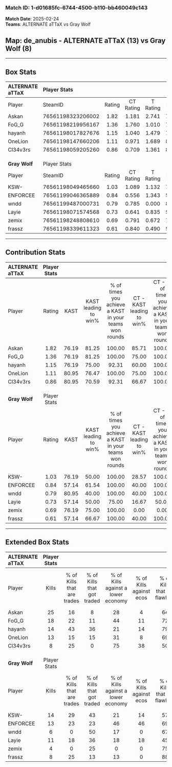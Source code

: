 ### Match ID: 1-d01685fc-6744-4500-b110-bb460049c143  
**Match Date**: 2025-02-24  
**Teams**: ALTERNATE aTTaX vs Gray Wolf  

## **Map**: de_anubis - ALTERNATE aTTaX (13) vs Gray Wolf (8)  
---  

## Box Stats  

| **ALTERNATE aTTaX** | Player Stats      |        |           |          |       |       |       |         |        |      |     |
| :- | :- | :-: | :-: | :-: | :-: | :-: | :-: | :-: | :-: | :-: | :-: |
| Player              | SteamID           | Rating | CT Rating | T Rating | KAST  |  ADR  | Kills | Assists | Deaths | K/D  | HS% |
| Askan               | 76561198323206002 |  1.82  |   1.181   |  2.741   | 76.19 | 112.1 |  25   |    4    |   8    | 3.13 | 40  |
| FoG_G               | 76561198219956167 |  1.36  |   1.760   |  1.010   | 76.19 | 85.5  |  18   |    2    |   11   | 1.64 | 66  |
| hayanh              | 76561198017827676 |  1.15  |   1.040   |  1.479   | 76.19 | 74.5  |  14   |    5    |   12   | 1.17 | 78  |
| OneLion             | 76561198147660206 |  1.11  |   0.971   |  1.689   | 80.95 | 72.7  |  13   |    5    |   13   | 1.00 | 69  |
| Cl34v3rs            | 76561198059205260 |  0.86  |   0.709   |  1.361   | 80.95 | 45.8  |   8   |    8    |   12   | 0.67 |  0  |
|                     |                   |        |           |          |       |       |       |         |        |      |     |
|                     |                   |        |           |          |       |       |       |         |        |      |     |
|                     |                   |        |           |          |       |       |       |         |        |      |     |
| **Gray Wolf**       | Player Stats      |        |           |          |       |       |       |         |        |      |     |
| Player              | SteamID           | Rating | CT Rating | T Rating | KAST  |  ADR  | Kills | Assists | Deaths | K/D  | HS% |
| KSW-                | 76561198049465660 |  1.03  |   1.089   |  1.132   | 76.19 | 76.9  |  14   |    4    |   17   | 0.82 | 35  |
| ENFORCEE            | 76561199046365889 |  0.84  |   0.556   |  1.343   | 57.14 | 76.4  |  13   |    3    |   17   | 0.76 | 46  |
| wndd                | 76561199487000731 |  0.79  |   0.785   |  0.000   | 80.95 | 28.9  |   6   |    0    |   8    | 0.75 | 100 |
| Layie               | 76561198071574568 |  0.73  |   0.641   |  0.835   | 57.14 | 58.4  |  11   |    3    |   16   | 0.69 | 27  |
| zemix               | 76561198248808610 |  0.69  |   0.791   |  0.672   | 76.19 | 23.3  |   4   |    3    |   7    | 0.57 | 75  |
| frassz              | 76561198339611323 |  0.61  |   0.840   |  0.490   | 57.14 | 41.2  |   8   |    1    |   13   | 0.62 | 62  |
---  

## Contribution Stats  

| **ALTERNATE aTTaX** | Player Stats |       |                      |                                                        |                           |                                                             |                          |                                                            |
| :- | :-: | :-: | :-: | :-: | :-: | :-: | :-: | :-: |
| Player              |    Rating    | KAST  | KAST leading to win% | % of times you achieve a KAST in your teams won rounds | CT - KAST leading to win% | CT - % of times you achieve a KAST in your teams won rounds | T - KAST leading to win% | T - % of times you achieve a KAST in your teams won rounds |
| Askan               |     1.82     | 76.19 |        81.25         |                         100.00                         |           85.71           |                           100.00                            |          77.78           |                           100.00                           |
| FoG_G               |     1.36     | 76.19 |        81.25         |                         100.00                         |           75.00           |                           100.00                            |          87.50           |                           100.00                           |
| hayanh              |     1.15     | 76.19 |        75.00         |                         92.31                          |           60.00           |                           100.00                            |          100.00          |                           85.71                            |
| OneLion             |     1.11     | 80.95 |        76.47         |                         100.00                         |           75.00           |                           100.00                            |          77.78           |                           100.00                           |
| Cl34v3rs            |     0.86     | 80.95 |        70.59         |                         92.31                          |           66.67           |                           100.00                            |          75.00           |                           85.71                            |
|                     |              |       |                      |                                                        |                           |                                                             |                          |                                                            |
|                     |              |       |                      |                                                        |                           |                                                             |                          |                                                            |
|                     |              |       |                      |                                                        |                           |                                                             |                          |                                                            |
| **Gray Wolf**       | Player Stats |       |                      |                                                        |                           |                                                             |                          |                                                            |
| Player              |    Rating    | KAST  | KAST leading to win% | % of times you achieve a KAST in your teams won rounds | CT - KAST leading to win% | CT - % of times you achieve a KAST in your teams won rounds | T - KAST leading to win% | T - % of times you achieve a KAST in your teams won rounds |
| KSW-                |     1.03     | 76.19 |        50.00         |                         100.00                         |           28.57           |                           100.00                            |          66.67           |                           100.00                           |
| ENFORCEE            |     0.84     | 57.14 |        61.54         |                         100.00                         |           40.00           |                           100.00                            |          75.00           |                           100.00                           |
| wndd                |     0.79     | 80.95 |        40.00         |                         100.00                         |           40.00           |                           100.00                            |           0.00           |                            0.00                            |
| Layie               |     0.73     | 57.14 |        50.00         |                         75.00                          |           16.67           |                            50.00                            |          83.33           |                           83.33                            |
| zemix               |     0.69     | 76.19 |        75.00         |                         100.00                         |           0.00            |                            0.00                             |          85.71           |                           100.00                           |
| frassz              |     0.61     | 57.14 |        66.67         |                         100.00                         |           40.00           |                           100.00                            |          85.71           |                           100.00                           |
---  

## Extended Box Stats  

| **ALTERNATE aTTaX** | Player Stats |                            |                            |                                    |                         |                              |                                 |        |                             |                                     |                          |                               |                            |
| :- | :-: | :-: | :-: | :-: | :-: | :-: | :-: | :-: | :-: | :-: | :-: | :-: | :-: |
| Player              |    Kills     | % of Kills that are trades | % of Kills that got traded | % of Kills against a lower economy | % of Kills against ecos | % of Kills that are flawless | % of Kills that are close duels | Deaths | % of Deaths that get traded | % of Deaths against a lower economy | % of Deaths against ecos | % of Deaths that are flawless | % of Deaths that are close |
| Askan               |      25      |             16             |             8              |                 28                 |            4            |              64              |                4                |   8    |             13              |                 38                  |            0             |              63               |             0              |
| FoG_G               |      18      |             22             |             11             |                 44                 |           11            |              72              |                6                |   11   |             27              |                 36                  |            0             |              91               |             0              |
| hayanh              |      14      |             43             |             36             |                 21                 |           14            |              79              |               14                |   12   |             25              |                 42                  |            8             |              58               |             0              |
| OneLion             |      13      |             15             |             15             |                 31                 |            8            |              69              |                0                |   13   |             46              |                 31                  |            0             |              46               |             0              |
| Cl34v3rs            |      8       |             25             |             0              |                 75                 |           38            |              50              |                0                |   12   |             42              |                 42                  |            8             |              67               |             17             |
|                     |              |                            |                            |                                    |                         |                              |                                 |        |                             |                                     |                          |                               |                            |
|                     |              |                            |                            |                                    |                         |                              |                                 |        |                             |                                     |                          |                               |                            |
|                     |              |                            |                            |                                    |                         |                              |                                 |        |                             |                                     |                          |                               |                            |
| **Gray Wolf**       | Player Stats |                            |                            |                                    |                         |                              |                                 |        |                             |                                     |                          |                               |                            |
| Player              |    Kills     | % of Kills that are trades | % of Kills that got traded | % of Kills against a lower economy | % of Kills against ecos | % of Kills that are flawless | % of Kills that are close duels | Deaths | % of Deaths that get traded | % of Deaths against a lower economy | % of Deaths against ecos | % of Deaths that are flawless | % of Deaths that are close |
| KSW-                |      14      |             29             |             43             |                 21                 |           14            |              57              |                7                |   17   |             18              |                 12                  |            6             |              71               |             6              |
| ENFORCEE            |      13      |             23             |             23             |                 46                 |           46            |              69              |                0                |   17   |             29              |                  6                  |            0             |              53               |             12             |
| wndd                |      6       |             0              |             50             |                 17                 |            0            |              67              |               17                |   8    |              0              |                 13                  |            0             |              75               |             0              |
| Layie               |      11      |             18             |             36             |                 18                 |           18            |              45              |                0                |   16   |              6              |                  6                  |            0             |              63               |             6              |
| zemix               |      4       |             0              |             25             |                 0                  |            0            |              75              |                0                |   7    |             14              |                  0                  |            0             |              71               |             0              |
| frassz              |      8       |             25             |             13             |                 13                 |            0            |              88              |                0                |   13   |              8              |                  8                  |            0             |              85               |             0              |
